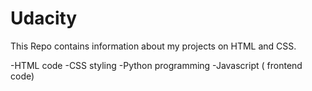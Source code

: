 # Udacity
This Repo contains information about my projects on HTML and CSS.

-HTML code
-CSS styling
-Python programming
-Javascript ( frontend code)
